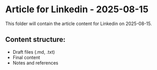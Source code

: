 # Article for Linkedin - 2025-08-15

This folder will contain the article content for Linkedin on 2025-08-15.

## Content structure:
- Draft files (.md, .txt)
- Final content
- Notes and references
